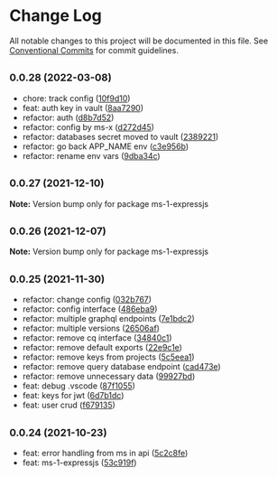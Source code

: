 # Change Log

All notable changes to this project will be documented in this file.
See [Conventional Commits](https://conventionalcommits.org) for commit guidelines.

## <small>0.0.28 (2022-03-08)</small>

* chore: track config ([10f9d10](https://github.com/gmahechas/erp/commit/10f9d10))
* feat: auth key in vault ([8aa7290](https://github.com/gmahechas/erp/commit/8aa7290))
* refactor: auth ([d8b7d52](https://github.com/gmahechas/erp/commit/d8b7d52))
* refactor: config by ms-x ([d272d45](https://github.com/gmahechas/erp/commit/d272d45))
* refactor: databases secret moved to vault ([2389221](https://github.com/gmahechas/erp/commit/2389221))
* refactor: go back APP_NAME env ([c3e956b](https://github.com/gmahechas/erp/commit/c3e956b))
* refactor: rename env vars ([9dba34c](https://github.com/gmahechas/erp/commit/9dba34c))





## <small>0.0.27 (2021-12-10)</small>

**Note:** Version bump only for package ms-1-expressjs





## <small>0.0.26 (2021-12-07)</small>

**Note:** Version bump only for package ms-1-expressjs





## <small>0.0.25 (2021-11-30)</small>

* refactor: change config ([032b767](https://github.com/gmahechas/erp/commit/032b767))
* refactor: config interface ([486eba9](https://github.com/gmahechas/erp/commit/486eba9))
* refactor: multiple graphql endpoints ([7e1bdc2](https://github.com/gmahechas/erp/commit/7e1bdc2))
* refactor: multiple versions ([26506af](https://github.com/gmahechas/erp/commit/26506af))
* refactor: remove cq interface ([34840c1](https://github.com/gmahechas/erp/commit/34840c1))
* refactor: remove default exports ([22e9c1e](https://github.com/gmahechas/erp/commit/22e9c1e))
* refactor: remove keys from projects ([5c5eea1](https://github.com/gmahechas/erp/commit/5c5eea1))
* refactor: remove query database endpoint ([cad473e](https://github.com/gmahechas/erp/commit/cad473e))
* refactor: remove unnecessary data ([99927bd](https://github.com/gmahechas/erp/commit/99927bd))
* feat: debug .vscode ([87f1055](https://github.com/gmahechas/erp/commit/87f1055))
* feat: keys for jwt ([6d7b1dc](https://github.com/gmahechas/erp/commit/6d7b1dc))
* feat: user crud ([f679135](https://github.com/gmahechas/erp/commit/f679135))





## <small>0.0.24 (2021-10-23)</small>

* feat: error handling from ms in api ([5c2c8fe](https://github.com/gmahechas/erp/commit/5c2c8fe))
* feat: ms-1-expressjs ([53c919f](https://github.com/gmahechas/erp/commit/53c919f))
